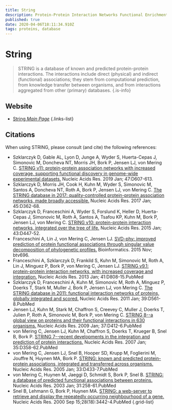 ```yaml
---
title: String
description: Protein-Protein Interaction Networks Functional Enrichment Analysis
published: true
date: 2020-04-06T18:11:34.910Z
tags: proteins, database
---
```


# String

> STRING is a database of known and predicted protein-protein interactions. The interactions include direct (physical) and indirect (functional) associations; they stem from computational prediction, from knowledge transfer between organisms, and from interactions aggregated from other (primary) databases.
{.is-info}

## Website

- [String *Main Page*](http://string.embl.de/)
{.links-list}

## Citations

When using STRING, please consult (and cite) the following references:

- Szklarczyk D, Gable AL, Lyon D, Junge A, Wyder S, Huerta-Cepas J, Simonovic M, Doncheva NT, Morris JH, Bork P, Jensen LJ, von Mering C. [STRING v11: protein-protein association networks with increased coverage, supporting functional discovery in genome-wide experimental datasets.](https://www.ncbi.nlm.nih.gov/pubmed/30476243) Nucleic Acids Res. 2019 Jan; 47:D607-613.
&NewLine;
-	Szklarczyk D, Morris JH, Cook H, Kuhn M, Wyder S, Simonovic M, Santos A, Doncheva NT, Roth A, Bork P, Jensen LJ, von Mering C. [The STRING database in 2017: quality-controlled protein-protein association networks, made broadly accessible.](https://www.ncbi.nlm.nih.gov/pubmed/27924014) Nucleic Acids Res. 2017 Jan; 45:D362-68.
&NewLine;
-	Szklarczyk D, Franceschini A, Wyder S, Forslund K, Heller D, Huerta-Cepas J, Simonovic M, Roth A, Santos A, Tsafou KP, Kuhn M, Bork P, Jensen LJ, von Mering C. [STRING v10: protein-protein interaction networks, integrated over the tree of life.](https://www.ncbi.nlm.nih.gov/pubmed/25352553) Nucleic Acids Res. 2015 Jan; 43:D447-52.
&NewLine;
-	Franceschini A, Lin J, von Mering C, Jensen LJ. [SVD-phy: improved prediction of protein functional associations through singular value decomposition of phylogenetic profiles.](https://www.ncbi.nlm.nih.gov/pubmed/26614125) Bioinformatics. 2015 Nov; btv696.
&NewLine;
-	Franceschini A, Szklarczyk D, Frankild S, Kuhn M, Simonovic M, Roth A, Lin J, Minguez P, Bork P, von Mering C, Jensen LJ. [STRING v9.1: protein-protein interaction networks, with increased coverage and integration.](https://www.ncbi.nlm.nih.gov/pubmed/23203871) Nucleic Acids Res. 2013 Jan; 41:D808-15.PubMed
&NewLine;
-	Szklarczyk D, Franceschini A, Kuhn M, Simonovic M, Roth A, Minguez P, Doerks T, Stark M, Muller J, Bork P, Jensen LJ, von Mering C. [The STRING database in 2011: functional interaction networks of proteins, globally integrated and scored.](https://www.ncbi.nlm.nih.gov/pubmed/21045058) Nucleic Acids Res. 2011 Jan; 39:D561-8.PubMed
&NewLine; 
-	Jensen LJ, Kuhn M, Stark M, Chaffron S, Creevey C, Muller J, Doerks T, Julien P, Roth A, Simonovic M, Bork P, von Mering C. [STRING 8--a global view on proteins and their functional interactions in 630 organisms.](https://www.ncbi.nlm.nih.gov/pubmed/18940858) Nucleic Acids Res. 2009 Jan; 37:D412-6.PubMed
&NewLine;
-	von Mering C, Jensen LJ, Kuhn M, Chaffron S, Doerks T, Krueger B, Snel B, Bork P. [STRING 7--recent developments in the integration and prediction of protein interactions.](https://www.ncbi.nlm.nih.gov/pubmed/17098935) Nucleic Acids Res. 2007 Jan; 35:D358-62.PubMed
&NewLine; 
-	von Mering C, Jensen LJ, Snel B, Hooper SD, Krupp M, Foglierini M, Jouffre N, Huynen MA, Bork P. [STRING: known and predicted protein-protein associations, integrated and transferred across organisms.](https://www.ncbi.nlm.nih.gov/pubmed/15608232) Nucleic Acids Res. 2005 Jan; 33:D433-7.PubMed
&NewLine; 
-	von Mering C, Huynen M, Jaeggi D, Schmidt S, Bork P, Snel B. [STRING: a database of predicted functional associations between proteins.](https://www.ncbi.nlm.nih.gov/pubmed/12519996) Nucleic Acids Res. 2003 Jan; 31:258-61.PubMed
&NewLine;  
-	Snel B, Lehmann G, Bork P, Huynen MA. [STRING: a web-server to retrieve and display the repeatedly occurring neighbourhood of a gene.](https://www.ncbi.nlm.nih.gov/pubmed/10982861) Nucleic Acids Res. 2000 Sep 15;28(18):3442-4.PubMed
{.grid-list}